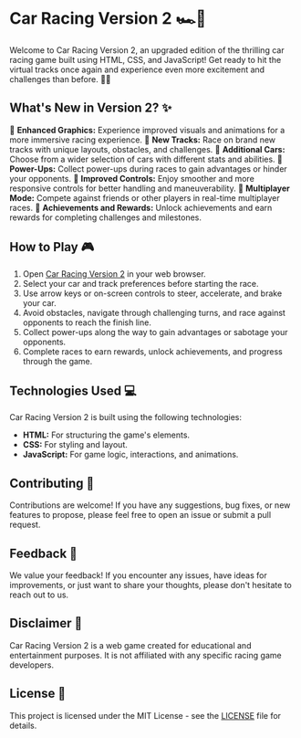 # Car Racing Version 2 🏎️🏁

Welcome to Car Racing Version 2, an upgraded edition of the thrilling car racing game built using HTML, CSS, and JavaScript! Get ready to hit the virtual tracks once again and experience even more excitement and challenges than before. 🚗💨

## What's New in Version 2? ✨

🌟 **Enhanced Graphics:** Experience improved visuals and animations for a more immersive racing experience.
🌟 **New Tracks:** Race on brand new tracks with unique layouts, obstacles, and challenges.
🌟 **Additional Cars:** Choose from a wider selection of cars with different stats and abilities.
🌟 **Power-Ups:** Collect power-ups during races to gain advantages or hinder your opponents.
🌟 **Improved Controls:** Enjoy smoother and more responsive controls for better handling and maneuverability.
🌟 **Multiplayer Mode:** Compete against friends or other players in real-time multiplayer races.
🌟 **Achievements and Rewards:** Unlock achievements and earn rewards for completing challenges and milestones.

## How to Play 🎮

1. Open [Car Racing Version 2](https://rishab-creator.github.io/CarRacingVersion2/) in your web browser.
2. Select your car and track preferences before starting the race.
3. Use arrow keys or on-screen controls to steer, accelerate, and brake your car.
4. Avoid obstacles, navigate through challenging turns, and race against opponents to reach the finish line.
5. Collect power-ups along the way to gain advantages or sabotage your opponents.
6. Complete races to earn rewards, unlock achievements, and progress through the game.

## Technologies Used 💻

Car Racing Version 2 is built using the following technologies:

- **HTML:** For structuring the game's elements.
- **CSS:** For styling and layout.
- **JavaScript:** For game logic, interactions, and animations.

## Contributing 🤝

Contributions are welcome! If you have any suggestions, bug fixes, or new features to propose, please feel free to open an issue or submit a pull request.

## Feedback 📝

We value your feedback! If you encounter any issues, have ideas for improvements, or just want to share your thoughts, please don't hesitate to reach out to us.

## Disclaimer 📣

Car Racing Version 2 is a web game created for educational and entertainment purposes. It is not affiliated with any specific racing game developers.

## License 📄

This project is licensed under the MIT License - see the [LICENSE](LICENSE) file for details.
